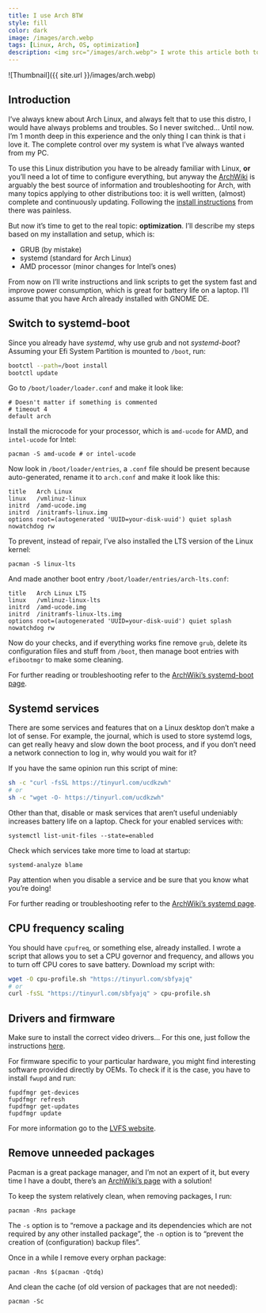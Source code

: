 ```yaml
---
title: I use Arch BTW
style: fill
color: dark
image: /images/arch.webp
tags: [Linux, Arch, OS, optimization]
description: <img src="/images/arch.webp"> I wrote this article both to get a future reference for what I did to improve my system and to wrap up my researches on the topic.
---
```


![Thumbnail]({{ site.url }}/images/arch.webp)

## Introduction

I’ve always knew about Arch Linux, and always felt that to use this distro, I would have always problems and troubles. So I never switched… Until now. I’m 1 month deep in this experience and the only thing I can think is that i love it. The complete control over my system is what I’ve always wanted from my PC.

To use this Linux distribution you have to be already familiar with Linux, **or** you’ll need a lot of time to configure everything, but anyway the [ArchWiki](https://wiki.archlinux.org/) is arguably the best source of information and troubleshooting for Arch, with many topics applying to other distributions too: it is well written, (almost) complete and continuously updating. Following the [install instructions](https://wiki.archlinux.org/index.php/Installation_guide) from there was painless.

But now it’s time to get to the real topic: **optimization**. I’ll describe my steps based on my installation and setup, which is:

* GRUB (by mistake)
* systemd (standard for Arch Linux)
* AMD processor (minor changes for Intel’s ones)

From now on I’ll write instructions and link scripts to get the system fast and improve power consumption, which is great for battery life on a laptop. I’ll assume that you have Arch already installed with GNOME DE.

## Switch to systemd-boot

Since you already have *systemd*, why use grub and not *systemd-boot*? Assuming your Efi System Partition is mounted to `/boot`, run:

```bash
bootctl --path=/boot install
bootctl update
```

Go to `/boot/loader/loader.conf` and make it look like:

```
# Doesn't matter if something is commented
# timeout 4
default arch
```

Install the microcode for your processor, which is `amd-ucode` for AMD, and `intel-ucode` for Intel:

```
pacman -S amd-ucode # or intel-ucode
```

Now look in `/boot/loader/entries`, a `.conf` file should be present because auto-generated, rename it to `arch.conf` and make it look like this:

```
title   Arch Linux
linux   /vmlinuz-linux
initrd  /amd-ucode.img
initrd  /initramfs-linux.img
options root=(autogenerated 'UUID=your-disk-uuid') quiet splash nowatchdog rw
```

To prevent, instead of repair, I’ve also installed the LTS version of the Linux kernel:

```
pacman -S linux-lts
```

And made another boot entry `/boot/loader/entries/arch-lts.conf`:

```
title   Arch Linux LTS
linux   /vmlinuz-linux-lts
initrd  /amd-ucode.img
initrd  /initramfs-linux-lts.img
options root=(autogenerated 'UUID=your-disk-uuid') quiet splash nowatchdog rw
```

Now do your checks, and if everything works fine remove `grub`, delete its configuration files and stuff from `/boot`, then manage boot entries with `efibootmgr` to make some cleaning.

For further reading or troubleshooting refer to the [ArchWiki’s systemd-boot page](https://wiki.archlinux.org/index.php/Systemd-boot).

## Systemd services

There are some services and features that on a Linux desktop don’t make a lot of sense. For example, the journal, which is used to store systemd logs, can get really heavy and slow down the boot process, and if you don’t need a network connection to log  in, why would you wait for it?

If you have the same opinion run this script of mine:

```sh
sh -c "curl -fsSL https://tinyurl.com/ucdkzwh"
# or
sh -c "wget -O- https://tinyurl.com/ucdkzwh"
```

Other than that, disable or mask services that aren’t useful undeniably increases battery life on a laptop. Check for your enabled services with:

```
systemctl list-unit-files --state=enabled
```

Check which services take more time to load at startup:

```
systemd-analyze blame
```

Pay attention when you disable a service and be sure that you know what you’re doing!

For further reading or troubleshooting refer to the [ArchWiki’s systemd page](https://wiki.archlinux.org/index.php/Systemd).

## CPU frequency scaling

You should have `cpufreq`, or something else, already installed. I wrote a script that allows you to set a CPU governor and frequency, and allows you to turn off CPU cores to save battery. Download my script with:

```bash
wget -O cpu-profile.sh "https://tinyurl.com/sbfyajq"
# or
curl -fsSL "https://tinyurl.com/sbfyajq" > cpu-profile.sh
```

## Drivers and firmware

Make sure to install the correct video drivers… For this one, just follow the instructions [here](https://wiki.archlinux.org/index.php/Xorg#Driver_installation).

For firmware specific to your particular hardware, you might find interesting software provided directly by OEMs. To check if it is the case, you have to install `fwupd` and run:

```
fupdfmgr get-devices
fupdfmgr refresh
fupdfmgr get-updates
fupdfmgr update
```

For more information go to the [LVFS website](https://fwupd.org/).

## Remove unneeded packages

Pacman is a great package manager, and I’m not an expert of it, but every time I have a doubt, there’s an [ArchWiki’s page](https://wiki.archlinux.org/index.php/Pacman) with a solution! 

To keep the system relatively clean, when removing packages, I run:

```
pacman -Rns package
```

 The `-s` option is to “remove a package and its dependencies which are not required by any other installed package”, the `-n` option is to “prevent the creation of (configuration) backup files”.

Once in a while I remove every orphan package:

```
pacman -Rns $(pacman -Qtdq)
```

And clean the cache (of old version of packages that are not needed):

```
pacman -Sc
```







